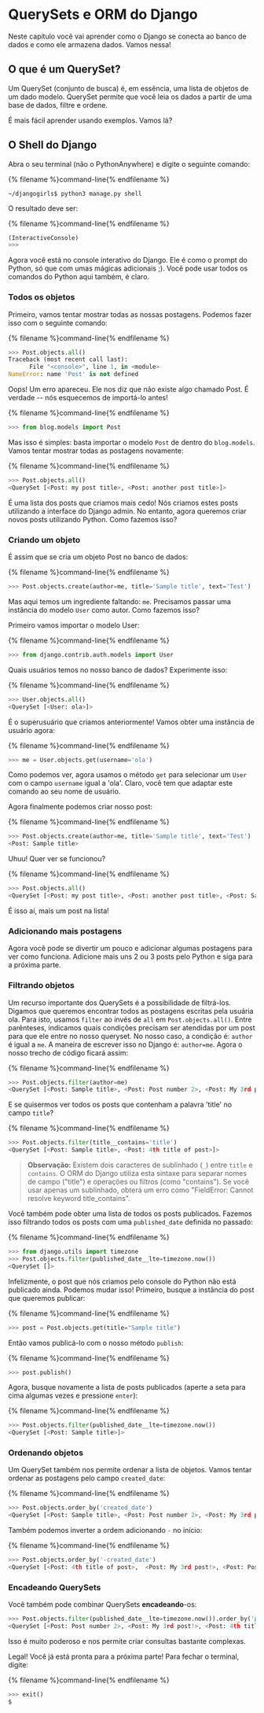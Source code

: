 # QuerySets e ORM do Django

Neste capítulo você vai aprender como o Django se conecta ao banco de dados e como ele armazena dados. Vamos nessa!

## O que é um QuerySet?

Um QuerySet (conjunto de busca) é, em essência, uma lista de objetos de um dado modelo. QuerySet permite que você leia os dados a partir de uma base de dados, filtre e ordene.

É mais fácil aprender usando exemplos. Vamos lá?

## O Shell do Django

Abra o seu terminal (não o PythonAnywhere) e digite o seguinte comando:

{% filename %}command-line{% endfilename %}

    ~/djangogirls$ python3 manage.py shell
    

O resultado deve ser:

{% filename %}command-line{% endfilename %}

```python
(InteractiveConsole)
>>>
```

Agora você está no console interativo do Django. Ele é como o prompt do Python, só que com umas mágicas adicionais ;). Você pode usar todos os comandos do Python aqui também, é claro.

### Todos os objetos

Primeiro, vamos tentar mostrar todas as nossas postagens. Podemos fazer isso com o seguinte comando:

{% filename %}command-line{% endfilename %}

```python
>>> Post.objects.all()
Traceback (most recent call last):
      File "<console>", line 1, in <module>
NameError: name 'Post' is not defined
```

Oops! Um erro apareceu. Ele nos diz que não existe algo chamado Post. É verdade -- nós esquecemos de importá-lo antes!

{% filename %}command-line{% endfilename %}

```python
>>> from blog.models import Post
```

Mas isso é simples: basta importar o modelo `Post` de dentro do `blog.models`. Vamos tentar mostrar todas as postagens novamente:

{% filename %}command-line{% endfilename %}

```python
>>> Post.objects.all()
<QuerySet [<Post: my post title>, <Post: another post title>]>
```

É uma lista dos posts que criamos mais cedo! Nós criamos estes posts utilizando a interface do Django admin. No entanto, agora queremos criar novos posts utilizando Python. Como fazemos isso?

### Criando um objeto

É assim que se cria um objeto Post no banco de dados:

{% filename %}command-line{% endfilename %}

```python
>>> Post.objects.create(author=me, title='Sample title', text='Test')
```

Mas aqui temos um ingrediente faltando: `me`. Precisamos passar uma instância do modelo `User` como autor. Como fazemos isso?

Primeiro vamos importar o modelo User:

{% filename %}command-line{% endfilename %}

```python
>>> from django.contrib.auth.models import User
```

Quais usuários temos no nosso banco de dados? Experimente isso:

{% filename %}command-line{% endfilename %}

```python
>>> User.objects.all()
<QuerySet [<User: ola>]>
```

É o superusuário que criamos anteriormente! Vamos obter uma instância de usuário agora:

{% filename %}command-line{% endfilename %}

```python
>>> me = User.objects.get(username='ola')
```

Como podemos ver, agora usamos o método `get` para selecionar um `User` com o campo `username` igual a 'ola'. Claro, você tem que adaptar este comando ao seu nome de usuário.

Agora finalmente podemos criar nosso post:

{% filename %}command-line{% endfilename %}

```python
>>> Post.objects.create(author=me, title='Sample title', text='Test')
<Post: Sample title>
```

Uhuu! Quer ver se funcionou?

{% filename %}command-line{% endfilename %}

```python
>>> Post.objects.all()
<QuerySet [<Post: my post title>, <Post: another post title>, <Post: Sample title>]>
```

É isso aí, mais um post na lista!

### Adicionando mais postagens

Agora você pode se divertir um pouco e adicionar algumas postagens para ver como funciona. Adicione mais uns 2 ou 3 posts pelo Python e siga para a próxima parte.

### Filtrando objetos

Um recurso importante dos QuerySets é a possibilidade de filtrá-los. Digamos que queremos encontrar todos as postagens escritas pela usuária ola. Para isto, usamos `filter` ao invés de `all` em `Post.objects.all()`. Entre parênteses, indicamos quais condições precisam ser atendidas por um post para que ele entre no nosso queryset. No nosso caso, a condição é: `author` é igual a `me`. A maneira de escrever isso no Django é: `author=me`. Agora o nosso trecho de código ficará assim:

{% filename %}command-line{% endfilename %}

```python
>>> Post.objects.filter(author=me)
<QuerySet [<Post: Sample title>, <Post: Post number 2>, <Post: My 3rd post!>, <Post: 4th title of post>]>
```

E se quisermos ver todos os posts que contenham a palavra 'title' no campo `title`?

{% filename %}command-line{% endfilename %}

```python
>>> Post.objects.filter(title__contains='title')
<QuerySet [<Post: Sample title>, <Post: 4th title of post>]>
```

> **Observação:** Existem dois caracteres de sublinhado (`_`) entre `title` e `contains`. O ORM do Django utiliza esta sintaxe para separar nomes de campo ("title") e operações ou filtros (como "contains"). Se você usar apenas um sublinhado, obterá um erro como "FieldError: Cannot resolve keyword title_contains".

Você também pode obter uma lista de todos os posts publicados. Fazemos isso filtrando todos os posts com uma `published_date` definida no passado:

{% filename %}command-line{% endfilename %}

```python
>>> from django.utils import timezone
>>> Post.objects.filter(published_date__lte=timezone.now())
<QuerySet []>
```

Infelizmente, o post que nós criamos pelo console do Python não está publicado ainda. Podemos mudar isso! Primeiro, busque a instância do post que queremos publicar:

{% filename %}command-line{% endfilename %}

```python
>>> post = Post.objects.get(title="Sample title")
```

Então vamos publicá-lo com o nosso método `publish`:

{% filename %}command-line{% endfilename %}

```python
>>> post.publish()
```

Agora, busque novamente a lista de posts publicados (aperte a seta para cima algumas vezes e pressione `enter`):

{% filename %}command-line{% endfilename %}

```python
>>> Post.objects.filter(published_date__lte=timezone.now())
<QuerySet [<Post: Sample title>]>
```

### Ordenando objetos

Um QuerySet também nos permite ordenar a lista de objetos. Vamos tentar ordenar as postagens pelo campo `created_date`:

{% filename %}command-line{% endfilename %}

```python
>>> Post.objects.order_by('created_date')
<QuerySet [<Post: Sample title>, <Post: Post number 2>, <Post: My 3rd post!>, <Post: 4th title of post>]>
```

Também podemos inverter a ordem adicionando `-` no início:

{% filename %}command-line{% endfilename %}

```python
>>> Post.objects.order_by('-created_date')
<QuerySet [<Post: 4th title of post>,  <Post: My 3rd post!>, <Post: Post number 2>, <Post: Sample title>]>
```

### Encadeando QuerySets

Você também pode combinar QuerySets **encadeando**-os:

```python
>>> Post.objects.filter(published_date__lte=timezone.now()).order_by('published_date')
<QuerySet [<Post: Post number 2>, <Post: My 3rd post!>, <Post: 4th title of post>, <Post: Sample title>]>
```

Isso é muito poderoso e nos permite criar consultas bastante complexas.

Legal! Você já está pronta para a próxima parte! Para fechar o terminal, digite:

{% filename %}command-line{% endfilename %}

```python
>>> exit()
$
```
